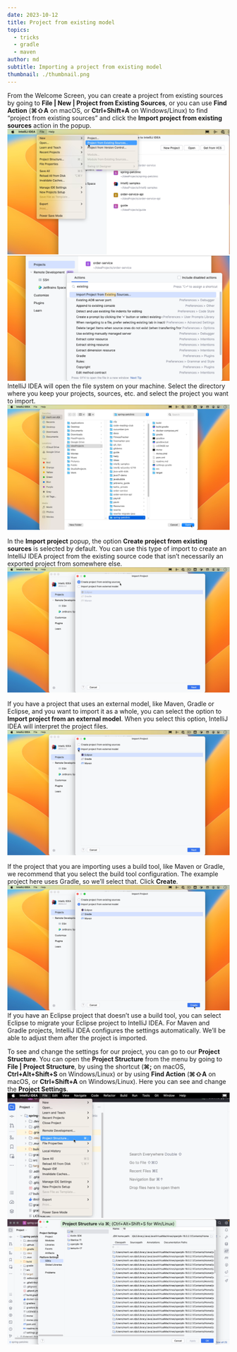 ```yaml
---
date: 2023-10-12
title: Project from existing model
topics:
  - tricks
  - gradle
  - maven
author: md
subtitle: Importing a project from existing model
thumbnail: ./thumbnail.png
---
```


From the Welcome Screen, you can create a project from existing sources by going to **File | New | Project from Existing Sources**, or you can use **Find Action** (**⌘⇧A** on macOS, or **Ctrl+Shift+A** on Windows/Linux) to find “project from existing sources” and click the **Import project from existing sources** action in the popup.
![Project from Existing Sources](existing-sources.png)
![Import project from existing sources](find-action-existing-sources.png)
IntelliJ IDEA will open the file system on your machine. Select the directory where you keep your projects, sources, etc. and select the project you want to import.
![Open project](open.png)

In the **Import project** popup, the option **Create project from existing sources** is selected by default. You can use this type of import to create an IntelliJ IDEA project from the existing source code that isn’t necessarily an exported project from somewhere else.
![Import project: Create project from existing sources](create-existing-sources.png)

If you have a project that uses an external model, like Maven, Gradle or Eclipse, and you want to import it as a whole, you can select the option to **Import project from an external model**. When you select this option, IntelliJ IDEA will interpret the project files.
![Import project: Create project from existing model](create-existing-model.png)

If the project that you are importing uses a build tool, like Maven or Gradle, we recommend that you select the build tool configuration. The example project here uses Gradle, so we’ll select that. Click **Create**.
![Gradle](gradle.png)
If you have an Eclipse project that doesn’t use a build tool, you can select Eclipse to migrate your Eclipse project to IntelliJ IDEA. For Maven and Gradle projects, IntelliJ IDEA configures the settings automatically. We’ll be able to adjust them after the project is imported.

To see and change the settings for our project, you can go to our **Project Structure**. You can open the **Project Structure** from the menu by going to **File | Project Structure**, by using the shortcut (**⌘;** on macOS, **Ctrl+Alt+Shift+S** on Windows/Linux) or by using **Find Action** (**⌘⇧A** on macOS, or **Ctrl+Shift+A** on Windows/Linux). Here you can see and change the **Project Settings**.
![Project Settings from menu](menu-project-settings.png)
![Project Settings](project-settings.png)
